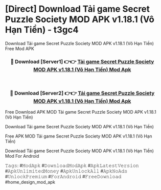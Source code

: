 # [Direct] Download Tải game Secret Puzzle Society MOD APK v1.18.1 (Vô Hạn Tiền) - t3gc4
Download Tải game Secret Puzzle Society MOD APK v1.18.1 (Vô Hạn Tiền) Free Mod APK

<div align="center">
<h3>🔴 Download [Server1] 👉👉 <a href="https://apk-comot.site?title=Tải_game_Secret_Puzzle_Society_MOD_APK_v1.18.1_(Vô_Hạn_Tiền)">Tải game Secret Puzzle Society MOD APK v1.18.1 (Vô Hạn Tiền) Mod Apk</a></h3><br>

<h3>🔴 Download [Server2] 👉👉 <a href="https://apk-comot.site?title=Tải_game_Secret_Puzzle_Society_MOD_APK_v1.18.1_(Vô_Hạn_Tiền)">Tải game Secret Puzzle Society MOD APK v1.18.1 (Vô Hạn Tiền) Mod Apk</a></h3>
</div>


Free Download APK MOD Tải game Secret Puzzle Society MOD APK v1.18.1 (Vô Hạn Tiền)

Download Tải game Secret Puzzle Society MOD APK v1.18.1 (Vô Hạn Tiền) 

Free APK MOD Tải game Secret Puzzle Society MOD APK v1.18.1 (Vô Hạn Tiền) 

Download Tải game Secret Puzzle Society MOD APK v1.18.1 (Vô Hạn Tiền) Mod For Android

𝚃𝚊𝚐𝚜: #𝙼𝚘𝚍𝙰𝚙𝚔 #𝙳𝚘𝚠𝚗𝚕𝚘𝚊𝚍𝙼𝚘𝚍𝙰𝚙𝚔 #𝙰𝚙𝚔𝙻𝚊𝚝𝚎𝚜𝚝𝚅𝚎𝚛𝚜𝚒𝚘𝚗 #𝙰𝚙𝚔𝚄𝚗𝚕𝚒𝚖𝚒𝚝𝚎𝚍𝙼𝚘𝚗𝚎𝚢 #𝙰𝚙𝚔𝚄𝚗𝚕𝚘𝚌𝚔𝙰𝚕𝚕 #𝙰𝚙𝚔𝙽𝚘𝙰𝚍𝚜 #𝚄𝚗𝚕𝚘𝚌𝚔𝙿𝚛𝚎𝚖𝚒𝚞𝚖 #𝙵𝚘𝚛𝙰𝚗𝚍𝚛𝚘𝚒𝚍 #𝙵𝚛𝚎𝚎𝙳𝚘𝚠𝚗𝚕𝚘𝚊𝚍 #home_design_mod_apk